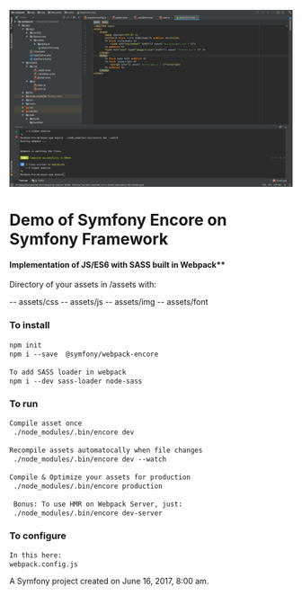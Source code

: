 ![enter image description here](./screens/img.png)

Demo of Symfony Encore on Symfony Framework
=============


#### Implementation of JS/ES6 with  SASS  built in Webpack**


Directory of your assets in /assets with:

-- assets/css
-- assets/js
-- assets/img
-- assets/font


### To install

```
npm init
npm i --save  @symfony/webpack-encore 

To add SASS loader in webpack
npm i --dev sass-loader node-sass
```



### To run
```
Compile asset once
 ./node_modules/.bin/encore dev

Recompile assets automatocally when file changes
 ./node_modules/.bin/encore dev --watch

Compile & Optimize your assets for production
 ./node_modules/.bin/encore production
 
 Bonus: To use HMR on Webpack Server, just:
 ./node_modules/.bin/encore dev-server
```

### To configure
```
In this here:
webpack.config.js
```



A Symfony project created on June 16, 2017, 8:00 am.
